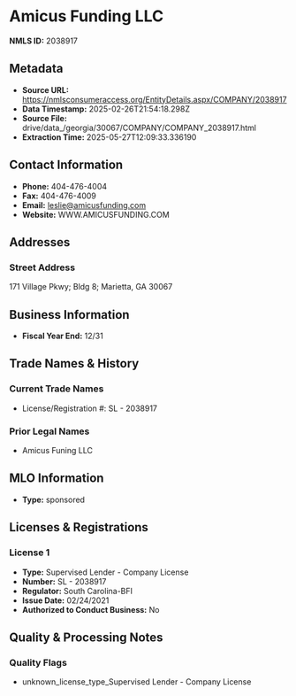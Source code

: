 # Amicus Funding LLC

**NMLS ID:** 2038917

## Metadata
- **Source URL:** https://nmlsconsumeraccess.org/EntityDetails.aspx/COMPANY/2038917
- **Data Timestamp:** 2025-02-26T21:54:18.298Z
- **Source File:** drive/data_/georgia/30067/COMPANY/COMPANY_2038917.html
- **Extraction Time:** 2025-05-27T12:09:33.336190

## Contact Information
- **Phone:** 404-476-4004
- **Fax:** 404-476-4009
- **Email:** leslie@amicusfunding.com
- **Website:** WWW.AMICUSFUNDING.COM

## Addresses
### Street Address
171 Village Pkwy; Bldg 8; Marietta, GA 30067

## Business Information
- **Fiscal Year End:** 12/31

## Trade Names & History
### Current Trade Names
- License/Registration #: SL - 2038917

### Prior Legal Names
- Amicus Funing LLC

## MLO Information
- **Type:** sponsored

## Licenses & Registrations

### License 1
- **Type:** Supervised Lender - Company License
- **Number:** SL - 2038917
- **Regulator:** South Carolina-BFI
- **Issue Date:** 02/24/2021
- **Authorized to Conduct Business:** No

## Quality & Processing Notes
### Quality Flags
- unknown_license_type_Supervised Lender - Company License
